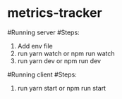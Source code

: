 # metrics-tracker

#Running server
#Steps:
1. Add env file
2.  run yarn watch or npm run watch
3. run yarn dev or npm run dev 

#Running client
#Steps:
1. run yarn start or npm run start
